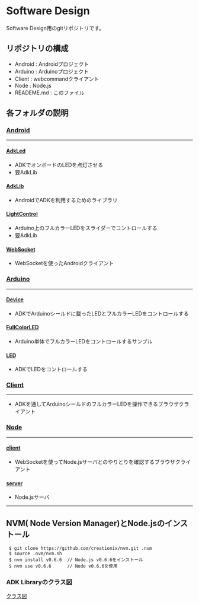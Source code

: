 # Software Design
Software Design用のgitリポジトリです。

## リポジトリの構成

- Android : Androidプロジェクト
- Arduino : Arduinoプロジェクト
- Client : webcommandクライアント
- Node : Node.js
- READEME.md : このファイル

## 各フォルダの説明
### [Android](https://github.com/tomovwgti/SoftwareDesign/tree/master/Android)
***
#### [AdkLed](https://github.com/tomovwgti/SoftwareDesign/tree/master/Android/AdkLed)
- ADKでオンボードのLEDを点灯させる
- 要AdkLib

#### [AdkLib](https://github.com/tomovwgti/SoftwareDesign/tree/master/Android/AdkLib)
- AndroidでADKを利用するためのライブラリ

#### [LightControl](https://github.com/tomovwgti/SoftwareDesign/tree/master/Android/LightControl)
- Arduino上のフルカラーLEDをスライダーでコントロールする
- 要AdkLib

#### [WebSocket](https://github.com/tomovwgti/SoftwareDesign/tree/master/Android/WebSocket)
- WebSocketを使ったAndroidクライアント


### [Arduino](https://github.com/tomovwgti/SoftwareDesign/tree/master/Arduino)
***
#### [Device](https://github.com/tomovwgti/SoftwareDesign/tree/master/Arduino/Device)
- ADKでArduinoシールドに載ったLEDとフルカラーLEDをコントロールする

#### [FullColorLED](https://github.com/tomovwgti/SoftwareDesign/tree/master/Arduino/FullColorLED)
- Arduino単体でフルカラーLEDをコントロールするサンプル

#### [LED](https://github.com/tomovwgti/SoftwareDesign/tree/master/Arduino/LED)
- ADKでLEDをコントロールする

### [Client](https://github.com/tomovwgti/SoftwareDesign/tree/master/Client)
***
- ADKを通してArduinoシールドのフルカラーLEDを操作できるブラウザクライアント

### [Node](https://github.com/tomovwgti/SoftwareDesign/tree/master/Node)
***
#### [client](https://github.com/tomovwgti/SoftwareDesign/tree/master/Node/client)
- WebSocketを使ってNode.jsサーバとのやりとりを確認するブラウザクライアント

#### [server](https://github.com/tomovwgti/SoftwareDesign/tree/master/Node/server)
- Node.jsサーバ

***

## NVM( Node Version Manager)とNode.jsのインストール
```
 $ git clone https://github.com/creationix/nvm.git .nvm
 $ source .nvm/nvm.sh
 $ nvm install v0.6.6  // Node.js v0.6.6をインストール
 $ nvm use v0.6.6      // Node v0.6.6を使用
```

### ADK Libraryのクラス図
[クラス図](class.png)